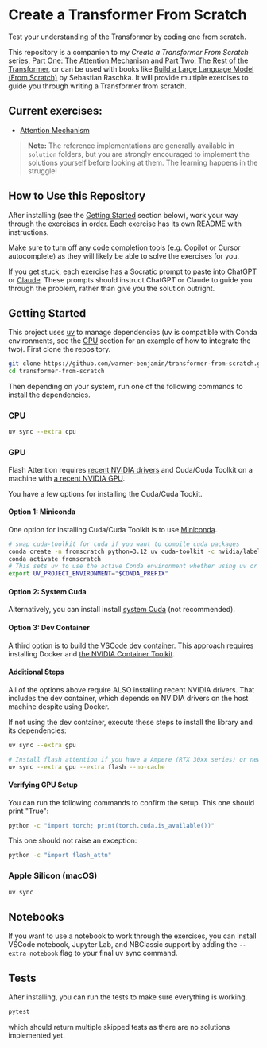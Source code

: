 # Create a Transformer From Scratch

Test your understanding of the Transformer by coding one from scratch.

This repository is a companion to my *Create a Transformer From Scratch* series, [Part One: The Attention Mechanism](https://benjaminwarner.dev/2023/07/01/attention-mechanism.html) and [Part Two: The Rest of the Transformer](https://benjaminwarner.dev/2023/07/28/rest-of-the-transformer.html), or can be used with books like [Build a Large Language Model (From Scratch)](https://sebastianraschka.com/books) by Sebastian Raschka. It will provide multiple exercises to guide you through writing a Transformer from scratch.

## Current exercises:

- [Attention Mechanism](exercises/attention_mechanism/README.md)

> **Note:** The reference implementations are generally available in `solution` folders, but you are strongly encouraged to implement the solutions yourself before looking at them. The learning happens in the struggle!

## How to Use this Repository

After installing (see the [Getting Started](#getting-started) section below), work your way through the exercises in order. Each exercise has its own README with instructions.

Make sure to turn off any code completion tools (e.g. Copilot or Cursor autocomplete) as they will likely be able to solve the exercises for you.

If you get stuck, each exercise has a Socratic prompt to paste into [ChatGPT](https://chatgpt.com) or [Claude](https://claude.ai). These prompts should instruct ChatGPT or Claude to guide you through the problem, rather than give you the solution outright.

## Getting Started

This project uses [uv](https://docs.astral.sh/uv/) to manage dependencies (uv is compatible with Conda environments, see the [GPU](#gpu) section for an example of how to integrate the two). First clone the repository.

```bash
git clone https://github.com/warner-benjamin/transformer-from-scratch.git
cd transformer-from-scratch
```

Then depending on your system, run one of the following commands to install the dependencies.

### CPU

```bash
uv sync --extra cpu
```

### GPU

Flash Attention requires [recent NVIDIA drivers](https://docs.nvidia.com/datacenter/tesla/driver-installation-guide/index.html) and Cuda/Cuda Toolkit on a machine with [a recent NVIDIA GPU](https://github.com/Dao-AILab/flash-attention?tab=readme-ov-file#nvidia-cuda-support).

You have a few options for installing the Cuda/Cuda Tookit.

#### Option 1: Miniconda

One option for installing Cuda/Cuda Toolkit is to use [Miniconda](https://docs.anaconda.com/miniconda/install).

```bash
# swap cuda-toolkit for cuda if you want to compile cuda packages
conda create -n fromscratch python=3.12 uv cuda-toolkit -c nvidia/label/cuda-12.4.1 -c conda-forge
conda activate fromscratch
# This sets uv to use the active Conda environment whether using uv or uv pip commands.
export UV_PROJECT_ENVIRONMENT="$CONDA_PREFIX"
```

#### Option 2: System Cuda

Alternatively, you can install install [system Cuda](https://docs.nvidia.com/cuda/cuda-installation-guide-linux/) (not recommended).

#### Option 3: Dev Container

A third option is to build the [VSCode dev container](https://code.visualstudio.com/docs/devcontainers/containers). This approach requires installing Docker and [the NVIDIA Container Toolkit](https://docs.nvidia.com/datacenter/cloud-native/container-toolkit/latest/install-guide.html).

#### Additional Steps

All of the options above require ALSO installing recent NVIDIA drivers. That includes the dev container, which depends on NVIDIA drivers on the host machine despite using Docker.

If not using the dev container, execute these steps to install the library and its dependencies:

```bash
uv sync --extra gpu

# Install flash attention if you have a Ampere (RTX 30xx series) or newer GPU
uv sync --extra gpu --extra flash --no-cache
```

#### Verifying GPU Setup

You can run the following commands to confirm the setup. This one should print "True":

```bash
python -c "import torch; print(torch.cuda.is_available())"
```

This one should not raise an exception:

```bash
python -c "import flash_attn"
```

### Apple Silicon (macOS)

```bash
uv sync
```

## Notebooks

If you want to use a notebook to work through the exercises, you can install VSCode notebook, Jupyter Lab, and NBClassic support by adding the `--extra notebook` flag to your final uv sync command.

## Tests

After installing, you can run the tests to make sure everything is working.

```bash
pytest
```

which should return multiple skipped tests as there are no solutions implemented yet.